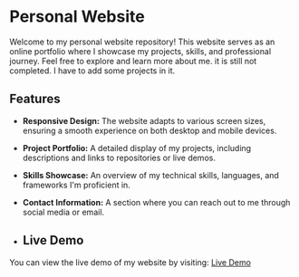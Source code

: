 # Personal Website

Welcome to my personal website repository! This website serves as an online portfolio where I showcase my projects, skills, and professional journey. Feel free to explore and learn more about me.
it is still not completed. I have to add some projects in it.

## Features

- **Responsive Design:** The website adapts to various screen sizes, ensuring a smooth experience on both desktop and mobile devices.
- **Project Portfolio:** A detailed display of my projects, including descriptions and links to repositories or live demos.
- **Skills Showcase:** An overview of my technical skills, languages, and frameworks I'm proficient in.
- **Contact Information:** A section where you can reach out to me through social media or email.

- ## Live Demo

You can view the live demo of my website by visiting: [Live Demo](https://rishipandey2.github.io/Personal-Website/)


